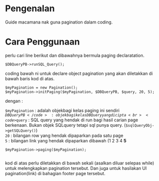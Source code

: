 # Pengenalan #

Guide macamana nak guna pagination dalam coding.


# Cara Penggunaan #



perlu cari line berikut dan dibawahnya bermula paging declaratation.
```
$DBQueryPB->runSQL_Query();
```

coding bawah ni untuk declare object pagination yang akan diletakkan di bawah baris kod di atas.
```
$myPagination = new Pagination();
$myPagination->initPaging($myPagination, $DBQueryPB, $query, 20, 5);
```
dengan :

`$myPagination` : adalah objekbagi kelas paging ini sendiri<br>
<code>$DBQueryPB</code> : objek bagi kelas DBQuery yang dicipta<br>
<code>$query</code> : SQL query yang hendak di run bagi hasil carian page berkenaan. Bukan objek SQLquery tetapi sql punya query. (<code>$sqlQueryObj-&gt;getSQLQuery()</code>)<br>
<code>20</code> : bilangan row yang hendak dipaparkan pada satu page<br>
<code>5</code> : bilangan link yang hendak dipaparkan dibawah (1 2 3 4 <b>5</b>



<pre><code>$myPagination-&gt;paging($myPagination);<br>
</code></pre>
kod di atas perlu diletakkan di bawah sekali (asalkan diluar selepas while) untuk melengkapkan pagination tersebut. Dan juga untuk hasilakan UI pagination(link) di bahagian footer page tersebut.